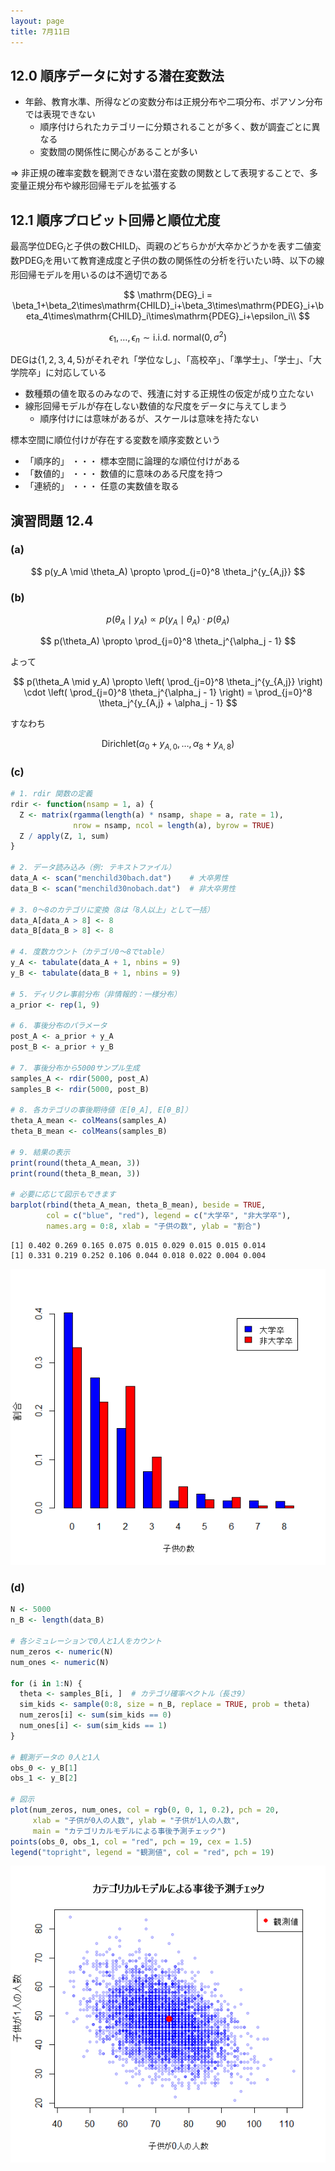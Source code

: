 ```yaml
---
layout: page
title: 7月11日
---
```


<script>
window.MathJax = {
  tex: {
    inlineMath: [['$', '$'], ['\\(', '\\)']],
    displayMath: [['$$', '$$'], ['\\[', '\\]']]
  },
  svg: {
    fontCache: 'global'
  }
};
</script>
<script async src="https://cdn.jsdelivr.net/npm/mathjax@3/es5/tex-mml-chtml.js"></script>

## 12.0 順序データに対する潜在変数法

- 年齢、教育水準、所得などの変数分布は正規分布や二項分布、ポアソン分布では表現できない
    - 順序付けられたカテゴリーに分類されることが多く、数が調査ごとに異なる
    - 変数間の関係性に関心があることが多い

&rArr;
非正規の確率変数を観測できない潜在変数の関数として表現することで、多変量正規分布や線形回帰モデルを拡張する

## 12.1 順序プロビット回帰と順位尤度

最高学位$\mathrm{DEG}_i$と子供の数$\mathrm{CHILD}_i$、両親のどちらかが大卒かどうかを表す二値変数$\mathrm{PDEG}_i$を用いて教育達成度と子供の数の関係性の分析を行いたい時、以下の線形回帰モデルを用いるのは不適切である

$$
\mathrm{DEG}_i = \beta_1+\beta_2\times\mathrm{CHILD}_i+\beta_3\times\mathrm{PDEG}_i+\beta_4\times\mathrm{CHILD}_i\times\mathrm{PDEG}_i+\epsilon_i\\
$$

$$
\epsilon_1,\ldots,\epsilon_n\sim\mathrm{i.i.d.\ normal}(0, \sigma^2)
$$

$\mathrm{DEG}$は$\{1,2,3,4,5\}$がそれぞれ「学位なし」、「高校卒」、「準学士」、「学士」、「大学院卒」に対応している
- 数種類の値を取るのみなので、残渣に対する正規性の仮定が成り立たない
- 線形回帰モデルが存在しない数値的な尺度をデータに与えてしまう
    - 順序付けには意味があるが、スケールは意味を持たない

標本空間に順位付けが存在する変数を順序変数という
- 「順序的」 ・・・ 標本空間に論理的な順位付けがある
- 「数値的」 ・・・ 数値的に意味のある尺度を持つ
- 「連続的」 ・・・ 任意の実数値を取る



## 演習問題 12.4

### (a)

$$
p(y_A \mid \theta_A) \propto \prod_{j=0}^8 \theta_j^{y_{A,j}}
$$

### (b)

$$
p(\theta_A \mid y_A) \propto p(y_A \mid \theta_A) \cdot p(\theta_A)
$$

$$
p(\theta_A) \propto \prod_{j=0}^8 \theta_j^{\alpha_j - 1}
$$

よって

$$
p(\theta_A \mid y_A) \propto \left( \prod_{j=0}^8 \theta_j^{y_{A,j}} \right) \cdot \left( \prod_{j=0}^8 \theta_j^{\alpha_j - 1} \right)
= \prod_{j=0}^8 \theta_j^{y_{A,j} + \alpha_j - 1}
$$

すなわち

$$
\text{Dirichlet}(\alpha_0 + y_{A,0}, \dots, \alpha_8 + y_{A,8})
$$

### (c)

```R
# 1. rdir 関数の定義
rdir <- function(nsamp = 1, a) {
  Z <- matrix(rgamma(length(a) * nsamp, shape = a, rate = 1), 
              nrow = nsamp, ncol = length(a), byrow = TRUE)
  Z / apply(Z, 1, sum)
}

# 2. データ読み込み（例: テキストファイル）
data_A <- scan("menchild30bach.dat")    # 大卒男性
data_B <- scan("menchild30nobach.dat")  # 非大卒男性

# 3. 0〜8のカテゴリに変換（8は「8人以上」として一括）
data_A[data_A > 8] <- 8
data_B[data_B > 8] <- 8

# 4. 度数カウント（カテゴリ0〜8でtable）
y_A <- tabulate(data_A + 1, nbins = 9)
y_B <- tabulate(data_B + 1, nbins = 9)

# 5. ディリクレ事前分布（非情報的：一様分布）
a_prior <- rep(1, 9)

# 6. 事後分布のパラメータ
post_A <- a_prior + y_A
post_B <- a_prior + y_B

# 7. 事後分布から5000サンプル生成
samples_A <- rdir(5000, post_A)
samples_B <- rdir(5000, post_B)

# 8. 各カテゴリの事後期待値（E[θ_A], E[θ_B]）
theta_A_mean <- colMeans(samples_A)
theta_B_mean <- colMeans(samples_B)

# 9. 結果の表示
print(round(theta_A_mean, 3))
print(round(theta_B_mean, 3))

# 必要に応じて図示もできます
barplot(rbind(theta_A_mean, theta_B_mean), beside = TRUE,
        col = c("blue", "red"), legend = c("大学卒", "非大学卒"),
        names.arg = 0:8, xlab = "子供の数", ylab = "割合")
```

```
[1] 0.402 0.269 0.165 0.075 0.015 0.029 0.015 0.015 0.014
[1] 0.331 0.219 0.252 0.106 0.044 0.018 0.022 0.004 0.004
```

![(a)](/image/0711a.png)

### (d)

```R
N <- 5000
n_B <- length(data_B)

# 各シミュレーションで0人と1人をカウント
num_zeros <- numeric(N)
num_ones <- numeric(N)

for (i in 1:N) {
  theta <- samples_B[i, ]  # カテゴリ確率ベクトル（長さ9）
  sim_kids <- sample(0:8, size = n_B, replace = TRUE, prob = theta)
  num_zeros[i] <- sum(sim_kids == 0)
  num_ones[i] <- sum(sim_kids == 1)
}

# 観測データの 0人と1人
obs_0 <- y_B[1]
obs_1 <- y_B[2]

# 図示
plot(num_zeros, num_ones, col = rgb(0, 0, 1, 0.2), pch = 20,
     xlab = "子供が0人の人数", ylab = "子供が1人の人数",
     main = "カテゴリカルモデルによる事後予測チェック")
points(obs_0, obs_1, col = "red", pch = 19, cex = 1.5)
legend("topright", legend = "観測値", col = "red", pch = 19)
```

![(b)](/image/0711b.png)
